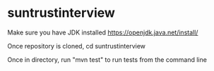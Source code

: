 # suntrustinterview

Make sure you have JDK installed
https://openjdk.java.net/install/

Once repository is cloned, cd suntrustinterview

Once in directory, run "mvn test" to run tests from the command line
